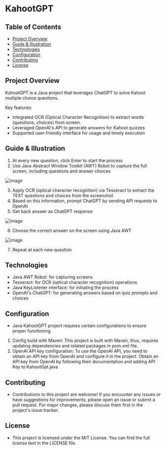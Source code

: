 # KahootGPT

## Table of Contents

- [Project Overview](#project-overview)
- [Guide & Illustration](#guide--illustration)
- [Technologies](#technologies)
- [Configuration](#configuration)
- [Contributing](#contributing)
- [License](#license)

## Project Overview 
KahootGPT is a Java project that leverages ChatGPT to solve Kahoot multiple choice questions. 

Key features:
- Integrated OCR (Optical Character Recognition) to extract words (questions, choices) from screen.
- Leveraged OpenAI's API to generate answers for Kahoot quizzes
- Supported user-friendly interface for usage and timely execution 

## Guide & Illustration 
1. At every new question, click Enter to start the process
2. Use Java Abstract Window Toolkit (AWT) Robot to capture the full screen, including questions and answer choices

![image](https://github.com/lvhoaa/KahootChatGPT/assets/87745938/80b3b774-913b-4268-9677-6153eecea146)


3. Apply OCR (optical character recognition) via Tesseract to extract the TEXT questions and choices from the screenshot
4. Based on this information, prompt ChatGPT by sending API requests to OpenAI
5. Get back answer as ChatGPT response

![image](https://github.com/lvhoaa/KahootChatGPT/assets/87745938/82da407a-61de-41da-b5c9-da466b502f3a)


6. Choose the correct answer on the screen using Java AWT

![image](https://github.com/lvhoaa/KahootChatGPT/assets/87745938/c0033cfb-fa18-4723-963f-e5fb482c89d0)

7. Repeat at each new question

## Technologies 
- Java AWT Robot: for capturing screens
- Tesseract: for OCR (optical character recognition) operations
- Java KeyListener interface: for initiating the process
- OpenAI's ChatGPT: for generating answers based on quiz prompts and choices

## Configuration
- Java KahootGPT project requires certain configurations to ensure proper functioning.
1. Config build with Maven: This project is built with Maven, thus, requires updating dependencies and related packages in pom.xml file. 
2. OpenAI API key configuration: To use the OpenAI API, you need to obtain an API key from OpenAI and configure it in the project. Obtain an API key from OpenAI by following their documentation and adding API Key to KahootGpt.java
   

## Contributing
- Contributions to this project are welcome! If you encounter any issues or have suggestions for improvements, please open an issue or submit a pull request. For major changes, please discuss them first in the project's issue tracker.

## License
- This project is licensed under the MIT License. You can find the full license text in the LICENSE file.
